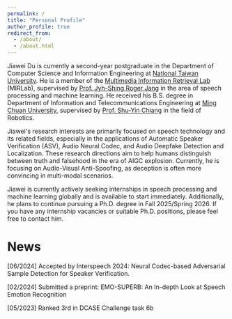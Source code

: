 ```yaml
---
permalink: /
title: "Personal Profile"
author_profile: true
redirect_from: 
  - /about/
  - /about.html
---
```

Jiawei Du is currently a second-year postgraduate in the Department of Computer Science and Information Engineering at [National Taiwan University](http://www.ntu.edu.tw/english/). He is a member of the [Multimedia Information Retrieval Lab](http://mirlab.org/) (MIRLab), supervised by [Prof. Jyh-Shing Roger Jang](http://mirlab.org/jang/) in the area of speech processing and machine learning. He received his B.S. degree in Department of Information and Telecommunications Engineering at [Ming Chuan University](http://web2.mcu.edu.tw/en/), supervised by [Prof. Shu-Yin Chiang](http://www.researchgate.net/profile/Shu-Yin-Chiang) in the field of Robotics.

Jiawei's research interests are primarily focused on speech technology and its related fields, especially in the applications of Automatic Speaker Verification (ASV), Audio Neural Codec, and Audio Deepfake Detection and Localization. These research directions aim to help humans distinguish between truth and falsehood in the era of AIGC explosion. Currently, he is focusing on Audio-Visual Anti-Spoofing, as deception is often more convincing in multi-modal scenarios.

Jiawei is currently actively seeking internships in speech processing and machine learning globally and is available to start immediately. Additionally, he plans to continue pursuing a Ph.D. degree in Fall 2025/Spring 2026. If you have any internship vacancies or suitable Ph.D. positions, please feel free to contact him.


News
======
[06/2024] Accepted by Interspeech 2024: Neural Codec-based Adversarial Sample Detection for Speaker Verification.

[02/2024] Submitted a preprint: EMO-SUPERB: An In-depth Look at Speech Emotion Recognition

[05/2023] Ranked 3rd in DCASE Challenge task 6b

<script type="text/javascript" id="clustrmaps" src="//clustrmaps.com/map_v2.js?d=wEPsipcZ0DHSIofenuyfhRNlIYV4N1dtBVt4Pbi0Ygw&cl=ffffff&w=300&t=n&co=2d78ad&cmo=3acc3a&cmn=ff5353&ct=ffffff"></script>
